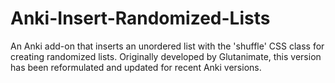 # Anki-Insert-Randomized-Lists
An Anki add-on that inserts an unordered list with the 'shuffle' CSS class for creating randomized lists. Originally developed by Glutanimate, this version has been reformulated and updated for recent Anki versions.
